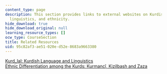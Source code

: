 ```yaml
---
content_type: page
description: This section provides links to external websites on Kurdish language,
  linguistics, and ethnicity.
hide_download: true
hide_download_original: null
learning_resource_types: []
ocw_type: CourseSection
title: Related Resources
uid: 95c82af3-ae51-020e-d52e-8683a9663380
---
```


[Kurd\_lal: Kurdish Language and Linguistics](http://archive.is/fCn77)  
[Ethnic Differentiation among the Kurds: Kurmancî, Kizilbash and Zaza](http://members.tripod.com/~zaza_kirmanc/research/paul.htm)